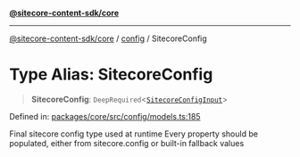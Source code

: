 [**@sitecore-content-sdk/core**](../../README.md)

***

[@sitecore-content-sdk/core](../../README.md) / [config](../README.md) / SitecoreConfig

# Type Alias: SitecoreConfig

> **SitecoreConfig**: `DeepRequired`\<[`SitecoreConfigInput`](SitecoreConfigInput.md)\>

Defined in: [packages/core/src/config/models.ts:185](https://github.com/Sitecore/xmc-jss-dev/blob/692b154f482187bff433276bee9671bda23cfd11/packages/core/src/config/models.ts#L185)

Final sitecore config type used at runtime
Every property should be populated, either from sitecore.config or built-in fallback values
